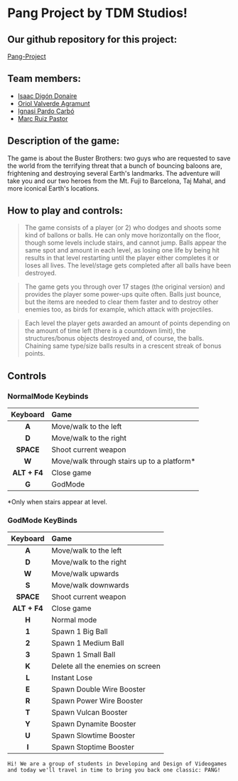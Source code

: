 # Pang Project by TDM Studios!

## Our github repository for this project:

[Pang-Project](https://github.com/Ruizo/Pang-Project)

## Team members:

* [Isaac Digón Donaire](https://github.com/isaac553876299)
* [Oriol Valverde Agramunt](https://github.com/Makinilla-maker)
* [Ignasi Pardo Carbó](https://github.com/KuronoaScarlet)
* [Marc Ruiz Pastor](https://github.com/Ruizo)

## Description of the game:

The game is about the Buster Brothers: two guys who are requested to save the world from the terrifying threat that a bunch of bouncing baloons are, frightening and destroying several Earth's landmarks. The adventure will take you and our two heroes from the Mt. Fuji to Barcelona, Taj Mahal, and more iconical Earth's locations.


## How to play and controls:

> The game consists of a player (or 2) who dodges and shoots some kind of ballons or balls. He can only move horizontally on the floor, though some levels include stairs, and cannot jump. Balls appear the same spot and amount in each level, as losing one life by being hit results in that level restarting until the player either completes it or loses all lives. The level/stage gets completed after all balls have been destroyed.

> The game gets you through over 17 stages (the original version) and provides the player some power-ups quite often. Balls just bounce, but the items are needed to clear them faster and to destroy other enemies too, as birds for example, which attack with projectiles.

> Each level the player gets awarded an amount of points depending on the amount of time left (there is a countdown limit), the structures/bonus objects destroyed and, of course, the balls. Chaining same type/size balls results in a crescent streak of bonus points.

## Controls
### NormalMode Keybinds
Keyboard | Game
:---:|:---
**A**|Move/walk to the left
**D**|Move/walk to the right
**SPACE**|Shoot current weapon
**W**|Move/walk through stairs up to a platform*
**ALT + F4**|Close game
**G**|GodMode

*Only when stairs appear at level.

### GodMode KeyBinds
Keyboard | Game
:---:|:---
**A**|Move/walk to the left
**D**|Move/walk to the right
**W**|Move/walk upwards
**S**|Move/walk downwards
**SPACE**|Shoot current weapon
**ALT + F4**|Close game
**H**|Normal mode
**1**|Spawn 1 Big Ball
**2**|Spawn 1 Medium Ball
**3**|Spawn 1 Small Ball
**K**| Delete all the enemies on screen
**L**| Instant Lose
**E**| Spawn Double Wire Booster
**R**| Spawn Power Wire Booster
**T**| Spawn Vulcan Booster
**Y**| Spawn Dynamite Booster
**U**| Spawn Slowtime Booster
**I**| Spawn Stoptime Booster


`Hi! We are a group of students in Developing and Design of Videogames and today we'll travel in time to bring you back one classic: PANG!`
